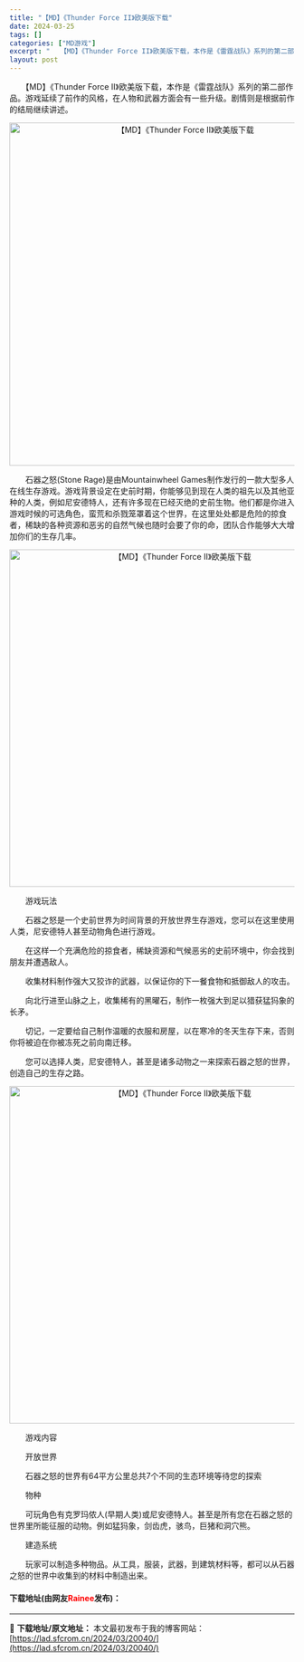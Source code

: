 ```yaml
---
title: "【MD】《Thunder Force II》欧美版下载"
date: 2024-03-25
tags: []
categories: ["MD游戏"]
excerpt: "　　【MD】《Thunder Force II》欧美版下载，本作是《雷霆战队》系列的第二部作品。游戏延续了前作的风格，在人物和武器方面会有一些升级。剧情则是根据前作的结局继续讲述。 　　石器之怒(Stone Rage)是由Mountainwheel Games制作发行的一款大型多人在线生存游戏。游戏&hellip;"
layout: post
---
```


 <p>　　【MD】《Thunder Force II》欧美版下载，本作是《雷霆战队》系列的第二部作品。游戏延续了前作的风格，在人物和武器方面会有一些升级。剧情则是根据前作的结局继续讲述。</p> <p align="center"><img align="" border="0" src="https://lad.sfcrom.cn/wp-content/uploads/2024/03/20240325_660114ef00070.png" width="606" alt="【MD】《Thunder Force II》欧美版下载" /></p> <p>　　石器之怒(Stone Rage)是由Mountainwheel Games制作发行的一款大型多人在线生存游戏。游戏背景设定在史前时期，你能够见到现在人类的祖先以及其他亚种的人类，例如尼安德特人，还有许多现在已经灭绝的史前生物。他们都是你进入游戏时候的可选角色，蛮荒和杀戮笼罩着这个世界，在这里处处都是危险的掠食者，稀缺的各种资源和恶劣的自然气候也随时会要了你的命，团队合作能够大大增加你们的生存几率。</p> <p align="center"><img align="" border="0" src="https://lad.sfcrom.cn/wp-content/uploads/2024/03/20240325_660114f042bc6.png" width="596" alt="【MD】《Thunder Force II》欧美版下载" /></p> <p>　　游戏玩法</p> <p>　　石器之怒是一个史前世界为时间背景的开放世界生存游戏，您可以在这里使用人类，尼安德特人甚至动物角色进行游戏。</p> <p>　　在这样一个充满危险的掠食者，稀缺资源和气候恶劣的史前环境中，你会找到朋友并遭遇敌人。</p> <p>　　收集材料制作强大又狡诈的武器，以保证你的下一餐食物和抵御敌人的攻击。</p> <p>　　向北行进至山脉之上，收集稀有的黑曜石，制作一枚强大到足以猎获猛犸象的长矛。</p> <p>　　切记，一定要给自己制作温暖的衣服和房屋，以在寒冷的冬天生存下来，否则你将被迫在你被冻死之前向南迁移。</p> <p>　　您可以选择人类，尼安德特人，甚至是诸多动物之一来探索石器之怒的世界，创造自己的生存之路。</p> <p align="center"><img align="" border="0" src="https://lad.sfcrom.cn/wp-content/uploads/2024/03/20240325_660114f187d6e.png" width="596" alt="【MD】《Thunder Force II》欧美版下载" /></p> <p>　　游戏内容</p> <p>　　开放世界</p> <p>　　石器之怒的世界有64平方公里总共7个不同的生态环境等待您的探索</p> <p>　　物种</p> <p>　　可玩角色有克罗玛侬人(早期人类)或尼安德特人。甚至是所有您在石器之怒的世界里所能征服的动物。例如猛犸象，剑齿虎，骇鸟，巨猪和洞穴熊。</p> <p>　　建造系统</p> <p>　　玩家可以制造多种物品。从工具，服装，武器，到建筑材料等，都可以从石器之怒的世界中收集到的材料中制造出来。</p> <p><h4>下载地址(由网友<font color="red">Rainee</font>发布)：</h4></p> 

---
📖 **下载地址/原文地址：** 本文最初发布于我的博客网站：[https://lad.sfcrom.cn/2024/03/20040/](https://lad.sfcrom.cn/2024/03/20040/)
